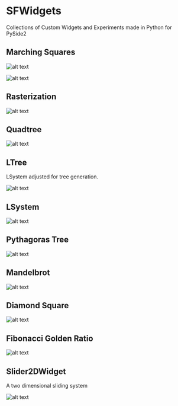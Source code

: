 # SFWidgets

Collections of Custom Widgets and Experiments made in Python for PySide2


## Marching Squares

![alt text](images/marchingsquares.gif "Marching Squares")

![alt text](images/marchingsquares_particles.gif "Marching Squares Particles")

## Rasterization

![alt text](images/rasterization.gif "Rasterization")

## Quadtree

![alt text](images/quadtree.gif "Quadtree")

## LTree

LSystem adjusted for tree generation.

![alt text](images/ltree.gif "ltree")

## LSystem

![alt text](images/lsystem.gif "LSystem")

## Pythagoras Tree

![alt text](images/pythagorastree.gif "LSystem")

## Mandelbrot

![alt text](images/mandelbrot.gif "Mandelbrot")

## Diamond Square

![alt text](images/diamondsquare.gif "Diamond Square")

## Fibonacci Golden Ratio

![alt text](images/fibonacci_golden_ratio.gif "Fobnacci Golden Ratio")

## Slider2DWidget

A two dimensional sliding system

![alt text](images/slider2d.gif "Slider2DWidget")


